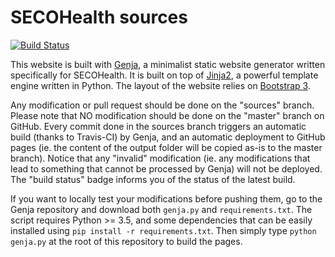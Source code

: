 # SECOHealth sources

[![Build Status](https://travis-ci.org/secohealth/secohealth.github.io.svg?branch=sources)](https://travis-ci.org/secohealth/secohealth.github.io)

This website is built with [Genja](https://github.com/AlexandreDecan/Genja), a minimalist static website generator written specifically for SECOHealth. It is built on top of [Jinja2](https://jinja.pocoo.org/docs/latest/), a powerful template engine written in Python. The layout of the website relies on [Bootstrap 3](https://getbootstrap.com/docs/3.3/). 

Any modification or pull request should be done on the "sources" branch. Please note that NO modification should be done on the "master" branch on GitHub. Every commit done in the sources branch triggers an automatic build (thanks to Travis-CI) by Genja, and an automatic deployment to GitHub pages (ie. the content of the output folder will be copied as-is to the master branch). Notice that any "invalid" modification (ie. any modifications that lead to something that cannot be processed by Genja) will not be deployed. The "build status" badge informs you of the status of the latest build. 

If you want to locally test your modifications before pushing them, go to the Genja repository and download both ``genja.py`` and ``requirements.txt``. The script requires Python >= 3.5, and some dependencies that can be easily installed using ``pip install -r requirements.txt``. Then simply type ``python genja.py`` at the root of this repository to build the pages. 
